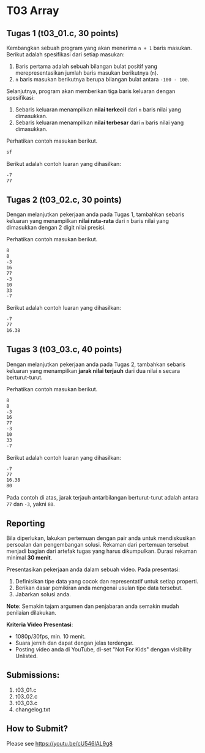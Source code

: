 # T03 Array

## Tugas 1 (t03_01.c, 30 points)

Kembangkan sebuah program yang akan menerima ```n + 1``` baris masukan. Berikut adalah spesifikasi dari setiap masukan:
1. Baris pertama adalah sebuah bilangan bulat positif yang merepresentasikan jumlah baris masukan berikutnya (```n```).
2. ```n``` baris masukan berikutnya berupa bilangan bulat antara ```-100 - 100```.

Selanjutnya, program akan memberikan tiga baris keluaran dengan spesifikasi:
1. Sebaris keluaran menampilkan **nilai terkecil** dari ```n``` baris nilai yang dimasukkan.
2. Sebaris keluaran menampilkan **nilai terbesar** dari ```n``` baris nilai yang dimasukkan.

Perhatikan contoh masukan berikut.
```bash
sf

```

Berikut adalah contoh luaran yang dihasilkan:

```bash
-7
77

```

## Tugas 2 (t03_02.c, 30 points)

Dengan melanjutkan pekerjaan anda pada Tugas 1, tambahkan sebaris keluaran yang menampilkan **nilai rata-rata** dari ```n``` baris nilai yang dimasukkan dengan 2 digit nilai presisi.

Perhatikan contoh masukan berikut.
```bash
8
8
-3
16
77
-3
10
33
-7

```

Berikut adalah contoh luaran yang dihasilkan:

```bash
-7
77
16.38

```

## Tugas 3 (t03_03.c, 40 points)

Dengan melanjutkan pekerjaan anda pada Tugas 2, tambahkan sebaris keluaran yang menampilkan **jarak nilai terjauh** dari dua nilai ```n``` secara berturut-turut.

Perhatikan contoh masukan berikut.
```bash
8
8
-3
16
77
-3
10
33
-7

```

Berikut adalah contoh luaran yang dihasilkan:

```bash
-7
77
16.38
80

```

Pada contoh di atas, jarak terjauh antarbilangan berturut-turut adalah antara ```77``` dan ```-3```, yakni ```80```.


## Reporting

Bila diperlukan, lakukan pertemuan dengan pair anda untuk mendiskusikan persoalan dan pengembangan solusi. Rekaman dari pertemuan tersebut menjadi bagian dari artefak tugas yang harus dikumpulkan. Durasi rekaman minimal **30 menit**.

Presentasikan pekerjaan anda dalam sebuah video. Pada presentasi:
1. Definisikan tipe data yang cocok dan representatif untuk setiap properti.
2. Berikan dasar pemikiran anda mengenai usulan tipe data tersebut.
3. Jabarkan solusi anda.

**Note**: Semakin tajam argumen dan penjabaran anda semakin mudah penilaian dilakukan.

**Kriteria Video Presentasi**:
+ 1080p/30fps, min. 10 menit.
+ Suara jernih dan dapat dengan jelas terdengar.
+ Posting video anda di YouTube, di-set "Not For Kids" dengan visibility Unlisted.

## Submissions:

1. t03_01.c
2. t03_02.c
3. t03_03.c
4. changelog.txt

## How to Submit?

Please see https://youtu.be/cU546lAL9g8
